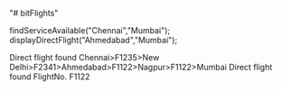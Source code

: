 "# bitFlights" 

findServiceAvailable("Chennai","Mumbai");
displayDirectFlight("Ahmedabad","Mumbai");
        
Direct flight found
Chennai>F1235>New Delhi>F2341>Ahmedabad>F1122>Nagpur>F1122>Mumbai
Direct flight found
FlightNo. F1122
